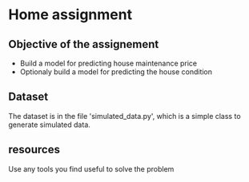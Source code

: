 # Home assignment

## Objective of the assignement

- Build a model for predicting house maintenance price
- Optionaly build a model for predicting the house condition


## Dataset

The dataset is in the file 'simulated_data.py', which is a simple class to generate simulated data.


## resources 

Use any tools you find useful to solve the problem
